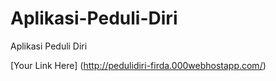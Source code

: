 # Aplikasi-Peduli-Diri
Aplikasi Peduli Diri

[Your Link Here] (http://pedulidiri-firda.000webhostapp.com/)
